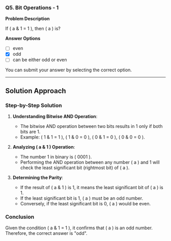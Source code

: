 ### Q5. Bit Operations - 1

**Problem Description**

If \( a \& 1 = 1 \), then \( a \) is?

**Answer Options**

- [ ] even
- [x] odd
- [ ] can be either odd or even

You can submit your answer by selecting the correct option.

---

## Solution Approach

### Step-by-Step Solution

1. **Understanding Bitwise AND Operation**:
   - The bitwise AND operation between two bits results in 1 only if both bits are 1.
   - Example: \( 1 \& 1 = 1 \), \( 1 \& 0 = 0 \), \( 0 \& 1 = 0 \), \( 0 \& 0 = 0 \).

2. **Analyzing \( a \& 1 \) Operation**:
   - The number 1 in binary is \( 0001 \).
   - Performing the AND operation between any number \( a \) and 1 will check the least significant bit (rightmost bit) of \( a \).

3. **Determining the Parity**:
   - If the result of \( a \& 1 \) is 1, it means the least significant bit of \( a \) is 1.
   - If the least significant bit is 1, \( a \) must be an odd number.
   - Conversely, if the least significant bit is 0, \( a \) would be even.

### Conclusion

Given the condition \( a \& 1 = 1 \), it confirms that \( a \) is an odd number. Therefore, the correct answer is "odd".